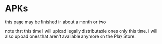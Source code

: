 # APKs
this page may be finished in about a month or two

note that this time I will upload legally distributable ones only this time.
i will also upload ones that aren't available anymore on the Play Store.